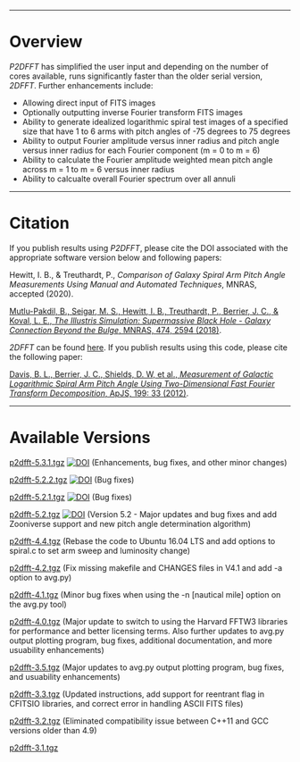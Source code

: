 ***
# Overview
_P2DFFT_ has simplified the user input and depending on the number of cores available, runs significantly faster than the older serial version, _2DFFT_. Further enhancements include:
* Allowing direct input of FITS images
* Optionally outputting inverse Fourier transform FITS images
* Ability to generate idealized logarithmic spiral test images of a specified size that have 1 to 6 arms with pitch angles of -75 degrees to 75 degrees
* Ability to output Fourier amplitude versus inner radius and pitch angle versus inner radius for each Fourier component (m = 0 to m = 6)
* Ability to calculate the Fourier amplitude weighted mean pitch angle across m = 1 to m = 6 versus inner radius
* Ability to calcualte overall Fourier spectrum over all annuli

* * *
# Citation
If you publish results using _P2DFFT_, please cite the DOI associated with the appropriate software version below and following papers:

Hewitt, I. B., & Treuthardt, P., _Comparison of Galaxy Spiral Arm Pitch Angle Measurements Using Manual and Automated Techniques_, MNRAS, accepted (2020).

[Mutlu-Pakdil, B., Seigar, M. S., Hewitt, I. B., Treuthardt, P., Berrier, J. C., & Koval, L. E., _The Illustris Simulation: Supermassive Black Hole - Galaxy Connection Beyond the Bulge_, MNRAS, 474, 2594 (2018)](https://doi.org/10.1093/mnras/stx2935).

_2DFFT_ can be found [here](http://www.d.umn.edu/~msseigar/2DFFT/2DFFT.tar.gz).  If you publish results using this code, please cite the following paper:

[Davis, B. L., Berrier, J. C., Shields, D. W, et al., _Measurement of Galactic Logarithmic Spiral Arm Pitch Angle Using Two-Dimensional Fast Fourier Transform Decomposition_, ApJS, 199: 33 (2012)](http://iopscience.iop.org/0067-0049/199/2/33/).

* * *
# Available Versions

[p2dfft-5.3.1.tgz](https://github.com/treuthardt/P2DFFT/blob/master/p2dfft-5.3.1.tgz) [![DOI](https://zenodo.org/badge/DOI/10.5281/zenodo.3647563.svg)](https://doi.org/10.5281/zenodo.3647563) (Enhancements, bug fixes, and other minor changes)


[p2dfft-5.2.2.tgz](https://github.com/treuthardt/P2DFFT/blob/master/p2dfft-5.2.2.tgz) [![DOI](https://zenodo.org/badge/DOI/10.5281/zenodo.3238638.svg)](https://doi.org/10.5281/zenodo.3238638) (Bug fixes)


[p2dfft-5.2.1.tgz](https://github.com/treuthardt/P2DFFT/blob/master/p2dfft-5.2.1.tgz) [![DOI](https://zenodo.org/badge/DOI/10.5281/zenodo.3238639.svg)](https://doi.org/10.5281/zenodo.3238639)
 (Bug fixes)

[p2dfft-5.2.tgz](https://github.com/treuthardt/P2DFFT/blob/master/p2dfft-5.2.tgz) [![DOI](https://zenodo.org/badge/DOI/10.5281/zenodo.3165701.svg)](https://doi.org/10.5281/zenodo.3165701)
(Version 5.2 - Major updates and bug fixes and add Zooniverse support and new pitch angle determination algorithm)

[p2dfft-4.4.tgz](https://github.com/treuthardt/P2DFFT/blob/master/p2dfft-4.4.tgz) (Rebase the code to Ubuntu 16.04 LTS and add options to spiral.c to set arm sweep and luminosity change)

[p2dfft-4.2.tgz](https://github.com/treuthardt/P2DFFT/blob/master/p2dfft-4.2.tgz) (Fix missing makefile and CHANGES files in V4.1 and add -a option to avg.py)

[p2dfft-4.1.tgz](https://github.com/treuthardt/P2DFFT/blob/master/p2dfft-4.1.tgz) (Minor bug fixes when using the -n [nautical mile] option on the avg.py tool)

[p2dfft-4.0.tgz](https://github.com/treuthardt/P2DFFT/blob/master/p2dfft-4.0.tgz) (Major update to switch to using the Harvard FFTW3 libraries for performance and better licensing terms.  Also further updates to avg.py output plotting program, bug fixes, additional documentation, and more usuability enhancements)

[p2dfft-3.5.tgz](https://github.com/treuthardt/P2DFFT/blob/master/p2dfft-3.5.tgz) (Major updates to avg.py output plotting program, bug fixes, and usuability enhancements)

[p2dfft-3.3.tgz](https://github.com/treuthardt/P2DFFT/blob/master/p2dfft-3.2.tgz) (Updated instructions, add support for reentrant flag in CFITSIO libraries, and correct error in handling ASCII FITS files)

[p2dfft-3.2.tgz](https://github.com/treuthardt/P2DFFT/blob/master/p2dfft-3.2.tgz) (Eliminated compatibility issue between C++11 and GCC versions older than 4.9)

[p2dfft-3.1.tgz](https://github.com/treuthardt/P2DFFT/blob/master/p2dfft-3.1.tgz)
